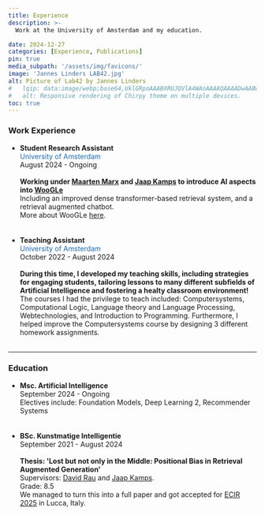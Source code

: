 ```yaml
---
title: Experience
description: >-
  Work at the University of Amsterdam and my education.

date: 2024-12-27
categories: [Experience, Publications]
pin: true
media_subpath: '/assets/img/favicons/'
image: 'Jannes Linders LAB42.jpg'
alt: Picture of Lab42 by Jannes Linders
#   lqip: data:image/webp;base64,UklGRpoAAABXRUJQVlA4WAoAAAAQAAAADwAABwAAQUxQSDIAAAARL0AmbZurmr57yyIiqE8oiG0bejIYEQTgqiDA9vqnsUSI6H+oAERp2HZ65qP/VIAWAFZQOCBCAAAA8AEAnQEqEAAIAAVAfCWkAALp8sF8rgRgAP7o9FDvMCkMde9PK7euH5M1m6VWoDXf2FkP3BqV0ZYbO6NA/VFIAAAA
#   alt: Responsive rendering of Chirpy theme on multiple devices.
toc: true
---
```

### Work Experience
<ul>
  <li>
    <strong>Student Research Assistant</strong><br>
    <span class="university-name">University of Amsterdam</span><br>
    <i class="fa-regular fa-calendar"></i><span> August 2024 - Ongoing</span><br>
    <br>
    <span><b>Working under 
    <a href="https://www.uva.nl/en/profile/m/a/m.j.marx/m.j.marx.html" target="_blank" rel="noopener noreferrer">Maarten Marx</a>
    and 
    <a href="https://www.uva.nl/profiel/k/a/j.kamps/j.kamps.html" target="_blank" rel="noopener noreferrer">Jaap Kamps</a> 
    to introduce AI aspects into 
    <a href="https://woogle.wooverheid.nl/" target="_blank" rel="noopener noreferrer">WooGLe</a></b>
    </span><br>
    Including an improved dense transformer-based retrieval system, and a retrieval augmented chatbot. <br>
    More about WooGLe <a href="/CV/posts/WooGLe/">here</a>.
  </li>
  <br>
  <br>
  <li>
    <strong>Teaching Assistant</strong><br>
    <span class="university-name">University of Amsterdam</span><br>
    <i class="fa-regular fa-calendar"></i><span> October 2022 - August 2024</span><br>
    <br>
    <b>During this time, I developed my teaching skills, including strategies for engaging students, tailoring lessons to many different subfields of Artificial Intelligence and fostering a healty   
    classroom environment!</b><br>
    The courses I had the privilege to teach included: Computersystems, Computational Logic, Language theory and Language Processing, Webtechnologies, and Introduction to Programming.                    
    Furthermore, I helped improve the Computersystems course by designing 3 different homework assignments. 
  </li>
  <br>
</ul>

<hr>

### Education
<ul>
  <li>
    <strong>Msc. Artificial Intelligence</strong><br>
    <i class="fa-regular fa-calendar"></i><span> September 2024 - Ongoing</span><br>
    Electives include: Foundation Models, Deep Learning 2, Recommender Systems
  </li>
  <br>
  <br>
  <li>
    <strong>BSc. Kunstmatige Intelligentie</strong><br>
    <i class="fa-regular fa-calendar"></i><span> September 2021 - August 2024</span><br>
    <br>
    <b>Thesis: 'Lost but not only in the Middle: Positional Bias in Retrieval Augmented Generation'</b><br>
    Supervisors: <a href="https://www.linkedin.com/in/davidmrau/" target="_blank" rel="noopener noreferrer">David Rau</a> and <a href="https://www.uva.nl/profiel/k/a/j.kamps/j.kamps.html" target="_blank" rel="noopener noreferrer">Jaap Kamps</a>. <br>
    Grade: 8.5 <br>
    We managed to turn this into a full paper and got accepted for  <a href="https://ecir2025.eu/" target="_blank" rel="noopener noreferrer">ECIR 2025</a> in Lucca, Italy.
  </li>
</ul>



<style>
  .university-name {
    color: rgb(30, 107, 184);
  }
</style>
